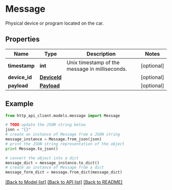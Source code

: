 # Message

Physical device or program located on the car.

## Properties
Name | Type | Description | Notes
------------ | ------------- | ------------- | -------------
**timestamp** | **int** | Unix timestamp of the message in milliseconds. | [optional] 
**device_id** | [**DeviceId**](DeviceId.md) |  | [optional] 
**payload** | [**Payload**](Payload.md) |  | [optional] 

## Example

```python
from http_api_client.models.message import Message

# TODO update the JSON string below
json = "{}"
# create an instance of Message from a JSON string
message_instance = Message.from_json(json)
# print the JSON string representation of the object
print Message.to_json()

# convert the object into a dict
message_dict = message_instance.to_dict()
# create an instance of Message from a dict
message_form_dict = message.from_dict(message_dict)
```
[[Back to Model list]](../README.md#documentation-for-models) [[Back to API list]](../README.md#documentation-for-api-endpoints) [[Back to README]](../README.md)


